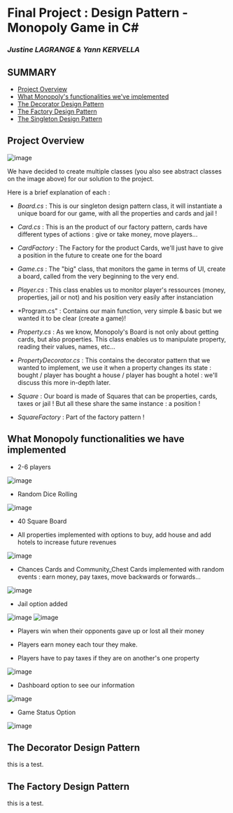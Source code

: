 # Final Project : Design Pattern - Monopoly Game in C#
### _Justine LAGRANGE & Yann KERVELLA_

## **SUMMARY**

- [Project Overview](#project-overview)
- [What Monopoly's functionalities we've implemented](#what-monopoly-functionalities-we-have-implemented)
- [The Decorator Design Pattern](#the-decorator-design-pattern)
- [The Factory Design Pattern](#the-factory-design-pattern)
- [The Singleton Design Pattern](#the-singleton-design-pattern)


## Project Overview

![image](https://user-images.githubusercontent.com/57563656/70870121-d4407580-1f8f-11ea-9f98-d92a7f6c6706.png)

We have decided to create multiple classes (you also see abstract classes on the image above) for our solution to the project.

Here is a brief explanation of each : 

- *Board.cs* : This is our singleton design pattern class, it will instantiate a unique board for our game, with all the properties and cards and jail !

- *Card.cs* : This is an the product of our factory pattern, cards have different types of actions : give or take money, move players...

- *CardFactory* : The Factory for the product Cards, we'll just have to give a position in the future to create one for the board

- *Game.cs* : The "big" class, that monitors the game in terms of UI, create a board, called from the very beginning to the very end.

- *Player.cs* : This class enables us to monitor player's ressources (money, properties, jail or not) and his position very easily after instanciation

- *Program.cs" : Contains our main function, very simple & basic but we wanted it to be clear (create a game)!

- *Property.cs* : As we know, Monopoly's Board is not only about getting cards, but also properties. This class enables us to manipulate property, reading their values, names, etc...

- *PropertyDecorator.cs* : This contains the decorator pattern that we wanted to implement, we use it when a property changes its state : bought / player has bought a house / player has bought a hotel : we'll discuss this more in-depth later.

- *Square* : Our board is made of Squares that can be properties, cards, taxes or jail ! But all these share the same instance : a position !

- *SquareFactory* : Part of the factory pattern !

## What Monopoly functionalities we have implemented

- 2-6 players

![image](https://user-images.githubusercontent.com/57563656/70870343-73ff0300-1f92-11ea-889c-9fe2baa61b64.png)

- Random Dice Rolling

![image](https://user-images.githubusercontent.com/57563656/70870349-88430000-1f92-11ea-856c-09c84cd9cc0c.png)

- 40 Square Board

- All properties implemented with options to buy, add house and add hotels to increase future revenues

![image](https://user-images.githubusercontent.com/57563656/70870386-08696580-1f93-11ea-941f-ae1f5f604d1a.png)

- Chances Cards and Community_Chest Cards implemented with random events : earn money, pay taxes, move backwards or forwards...

![image](https://user-images.githubusercontent.com/57563656/70870352-9db82a00-1f92-11ea-8211-a0e2af944a1c.png)

- Jail option added

![image](https://user-images.githubusercontent.com/57563656/70870390-1ae39f00-1f93-11ea-826d-a85fc591834d.png)
![image](https://user-images.githubusercontent.com/57563656/70870396-2e8f0580-1f93-11ea-8606-81b4bbbbcb87.png)

- Players win when their opponents gave up or lost all their money

- Players earn money each tour they make.

- Players have to pay taxes if they are on another's one property

![image](https://user-images.githubusercontent.com/57563656/70870415-6ac26600-1f93-11ea-9954-b1b56302b078.png)

- Dashboard option to see our information

![image](https://user-images.githubusercontent.com/57563656/70870382-f4bdff00-1f92-11ea-8dcb-c1926101f244.png)

- Game Status Option

![image](https://user-images.githubusercontent.com/57563656/70870373-c7715100-1f92-11ea-8334-be2b3bd0e922.png)


## The Decorator Design Pattern






this is a test.



## The Factory Design Pattern


this is a test.

